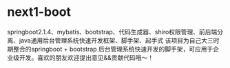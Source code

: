 # next1-boot
springboot2.1.4、mybatis、bootstrap、代码生成器、shiro权限管理、前后端分离、java通用后台管理系统快速开发框架、脚手架、起手式
 该项目为自己大三时期整合的springboot + bootstrap 后台管理系统快速开发的脚手架，可应用于企业级开发。喜欢的朋友欢迎提出意见&&贡献代码哦～！
